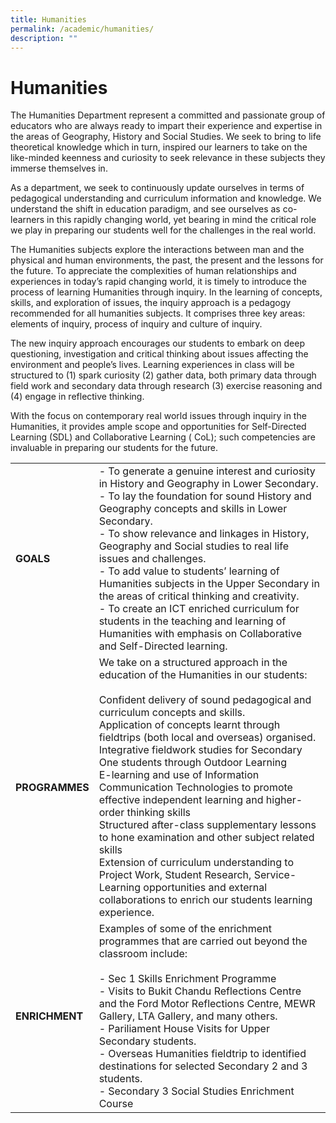 ```yaml
---
title: Humanities
permalink: /academic/humanities/
description: ""
---
```

# Humanities
The Humanities Department represent a committed and passionate group of educators who are always ready to impart their experience and expertise in the areas of Geography, History and Social Studies. We seek to bring to life theoretical knowledge which in turn, inspired our learners to take on the like-minded keenness and curiosity to seek relevance in these subjects they immerse themselves in.

As a department, we seek to continuously update ourselves in terms of pedagogical understanding and curriculum information and knowledge. We understand the shift in education paradigm, and see ourselves as co-learners in this rapidly changing world, yet bearing in mind the critical role we play in preparing our students well for the challenges in the real world.

The Humanities subjects explore the interactions between man and the physical and human environments, the past, the present and the lessons for the future. To appreciate the complexities of human relationships and experiences in today’s rapid changing world, it is timely to introduce the process of learning Humanities through inquiry. In the learning of concepts, skills, and exploration of issues, the inquiry approach is a pedagogy recommended for all humanities subjects. It comprises three key areas: elements of inquiry, process of inquiry and culture of inquiry.

The new inquiry approach encourages our students to embark on deep questioning, investigation and critical thinking about issues affecting the environment and people’s lives. Learning experiences in class will be structured to (1) spark curiosity (2) gather data, both primary data through field work and secondary data through research (3) exercise reasoning and (4) engage in reflective thinking.

With the focus on contemporary real world issues through inquiry in the Humanities, it provides ample scope and opportunities for Self-Directed Learning (SDL) and Collaborative Learning ( CoL); such competencies are invaluable in preparing our students for the future.

|            |            |
|------------|------------------------------------------------------------------------------------------------|
| **GOALS**      | - To generate a genuine interest and curiosity in History and Geography in Lower Secondary.<br>- To lay the foundation for sound History and Geography concepts and skills in Lower Secondary.<br>- To show relevance and linkages in History, Geography and Social studies to real life issues and challenges.<br>- To add value to students’ learning of Humanities subjects in the Upper Secondary in the areas of critical thinking and creativity.<br>- To create an ICT enriched curriculum for students in the teaching and learning of Humanities with emphasis on Collaborative and Self-Directed learning.           |
| **PROGRAMMES** | We take on a structured approach in the education of the Humanities in our students:<br><br>Confident delivery of sound pedagogical and curriculum concepts and skills.<br>Application of concepts learnt through fieldtrips (both local and overseas) organised.<br>Integrative fieldwork studies for Secondary One students through Outdoor Learning<br>E-learning and use of Information Communication Technologies to promote effective independent learning and higher-order thinking skills<br>Structured after-class supplementary lessons to hone examination and other subject related skills<br>Extension of curriculum understanding to Project Work, Student Research, Service-Learning opportunities and external collaborations to enrich our students learning experience. |
| **ENRICHMENT** | Examples of some of the enrichment programmes that are carried out beyond the classroom include:<br><br>- Sec 1 Skills Enrichment Programme<br>- Visits to Bukit Chandu Reflections Centre and the Ford Motor Reflections Centre, MEWR Gallery, LTA Gallery, and many others.<br>- Pariliament House Visits for Upper Secondary students.<br>- Overseas Humanities fieldtrip to identified destinations for selected Secondary 2 and 3 students.<br>- Secondary 3 Social Studies Enrichment Course                          |